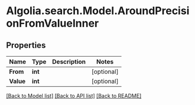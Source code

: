 # Algolia.search.Model.AroundPrecisionFromValueInner

## Properties

Name | Type | Description | Notes
------------ | ------------- | ------------- | -------------
**From** | **int** |  | [optional] 
**Value** | **int** |  | [optional] 

[[Back to Model list]](../README.md#documentation-for-models) [[Back to API list]](../README.md#documentation-for-api-endpoints) [[Back to README]](../README.md)

